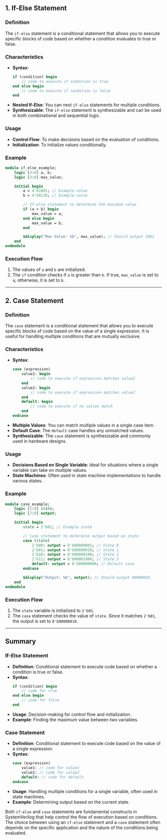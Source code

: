 ## 1. If-Else Statement

### Definition
The `if-else` statement is a conditional statement that allows you to execute specific blocks of code based on whether a condition evaluates to true or false.

### Characteristics
- **Syntax**:
  ```systemverilog
  if (condition) begin
      // code to execute if condition is true
  end else begin
      // code to execute if condition is false
  end
  ```
- **Nested If-Else**: You can nest `if-else` statements for multiple conditions.
- **Synthesizable**: The `if-else` statement is synthesizable and can be used in both combinational and sequential logic.

### Usage
- **Control Flow**: To make decisions based on the evaluation of conditions.
- **Initialization**: To initialize values conditionally.

### Example
```systemverilog
module if_else_example;
    logic [3:0] a, b;
    logic [3:0] max_value;

    initial begin
        a = 4'b1001; // Example value
        b = 4'b0110; // Example value

        // If-else statement to determine the maximum value
        if (a > b) begin
            max_value = a;
        end else begin
            max_value = b;
        end

        $display("Max Value: %b", max_value); // Should output 1001
    end
endmodule
```

### Execution Flow
1. The values of `a` and `b` are initialized.
2. The `if` condition checks if `a` is greater than `b`. If true, `max_value` is set to `a`; otherwise, it is set to `b`.

---

## 2. Case Statement

### Definition
The `case` statement is a conditional statement that allows you to execute specific blocks of code based on the value of a single expression. It is useful for handling multiple conditions that are mutually exclusive.

### Characteristics
- **Syntax**:
  ```systemverilog
  case (expression)
      value1: begin
          // code to execute if expression matches value1
      end
      value2: begin
          // code to execute if expression matches value2
      end
      default: begin
          // code to execute if no values match
      end
  endcase
  ```
- **Multiple Values**: You can match multiple values in a single case item.
- **Default Case**: The `default` case handles any unmatched values.
- **Synthesizable**: The `case` statement is synthesizable and commonly used in hardware designs.

### Usage
- **Decisions Based on Single Variable**: Ideal for situations where a single variable can take on multiple values.
- **State Machines**: Often used in state machine implementations to handle various states.

### Example
```systemverilog
module case_example;
    logic [1:0] state;
    logic [7:0] output;

    initial begin
        state = 2'b01; // Example state

        // Case statement to determine output based on state
        case (state)
            2'b00: output = 8'b00000001; // State 0
            2'b01: output = 8'b00000010; // State 1
            2'b10: output = 8'b00000100; // State 2
            2'b11: output = 8'b00001000; // State 3
            default: output = 8'b00000000; // Default case
        endcase

        $display("Output: %b", output); // Should output 00000010
    end
endmodule
```

### Execution Flow
1. The `state` variable is initialized to `2'b01`.
2. The `case` statement checks the value of `state`. Since it matches `2'b01`, the output is set to `8'b00000010`.

---

## Summary
### If-Else Statement
- **Definition**: Conditional statement to execute code based on whether a condition is true or false.
- **Syntax**: 
  ```systemverilog
  if (condition) begin
      // code for true
  end else begin
      // code for false
  end
  ```
- **Usage**: Decision-making for control flow and initialization.
- **Example**: Finding the maximum value between two variables.

### Case Statement
- **Definition**: Conditional statement to execute code based on the value of a single expression.
- **Syntax**:
  ```systemverilog
  case (expression)
      value1: // code for value1
      value2: // code for value2
      default: // code for default
  endcase
  ```
- **Usage**: Handling multiple conditions for a single variable, often used in state machines.
- **Example**: Determining output based on the current state.

Both `if-else` and `case` statements are fundamental constructs in SystemVerilog that help control the flow of execution based on conditions. The choice between using an `if-else` statement and a `case` statement often depends on the specific application and the nature of the conditions being evaluated.
